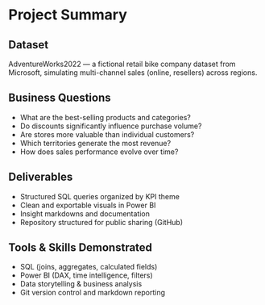 # Project Summary

## Dataset

AdventureWorks2022 — a fictional retail bike company dataset from Microsoft, simulating multi-channel sales (online, resellers) across regions.

## Business Questions

- What are the best-selling products and categories?
- Do discounts significantly influence purchase volume?
- Are stores more valuable than individual customers?
- Which territories generate the most revenue?
- How does sales performance evolve over time?

## Deliverables

- Structured SQL queries organized by KPI theme
- Clean and exportable visuals in Power BI
- Insight markdowns and documentation
- Repository structured for public sharing (GitHub)

## Tools & Skills Demonstrated

- SQL (joins, aggregates, calculated fields)
- Power BI (DAX, time intelligence, filters)
- Data storytelling & business analysis
- Git version control and markdown reporting
